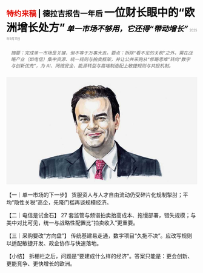 <span style="color:#E3120B; font-size:14.9pt; font-weight:bold;">特约来稿</span> <span style="color:#000000; font-size:14.9pt; font-weight:bold;">| 德拉吉报告一年后</span>
<span style="color:#000000; font-size:21.0pt; font-weight:bold;">一位财长眼中的“欧洲增长处方”</span>
<span style="color:#000000; font-size:14.9pt; font-weight:bold; font-style:italic;">单一市场不够用，它还得“带动增长”</span>
<span style="color:#808080; font-size:6.2pt;">2025年9月11日</span>

<div style="padding:8px 12px; color:#666; font-size:9.0pt; font-style:italic; margin:12px 0;">摘要：完成单一市场是关键，但不等于万事大吉。要点：拆除“看不见的关税”之外，需在战略产业（如电信）集中资源、统一规则与拍卖框架，并让公共采购从“修路思维”转向“数字与创新优先”，为 AI、网络安全、能源转型与高端制造配上敏捷规则与共投机制。</div>

![](../images/012_A_finance_minister_on_what_Europe_must_do_to_please_Mario_Dr/p0052_img01.jpeg)

【一｜单一市场的下一步】
货服资人与人才自由流动仍受碎片化规制掣肘；平均“隐性关税”高企，先降门槛再谈规模经济。

【二｜电信是试金石】
27 套监管与频谱拍卖抬高成本、拖慢部署，错失规模；与美中对比可见，统一与战略性配置比“拍卖收入”更重要。

【三｜采购要改“方向盘”】
传统基建易走通，数字项目“久拖不决”。应改写规则以适配敏捷开发、政企协作与快速落地。

【小结】
拆栅栏之后，问题是“要建成什么样的经济”。答案只能是：更会创新、更能竞争、更快增长的欧洲。


